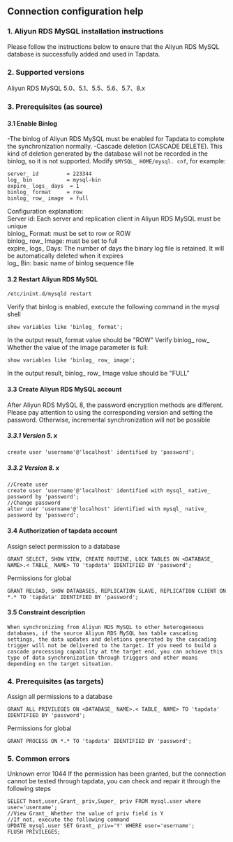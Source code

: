 ## **Connection configuration help**
### **1.  Aliyun RDS MySQL installation instructions**
Please follow the instructions below to ensure that the Aliyun RDS MySQL database is successfully added and used in Tapdata.
### **2.  Supported versions**
Aliyun RDS MySQL 5.0、5.1、5.5、5.6、5.7、8.x
### **3.  Prerequisites (as source)**
#### **3.1 Enable Binlog**
-The binlog of Aliyun RDS MySQL must be enabled for Tapdata to complete the synchronization normally.
-Cascade deletion (CASCADE DELETE). This kind of deletion generated by the database will not be recorded in the binlog, so it is not supported.
Modify ` $MYSQL_ HOME/mysql. cnf `, for example:
```
server_ id         = 223344
log_ bin           = mysql-bin
expire_ logs_ days  = 1
binlog_ format     = row
binlog_ row_ image  = full
```
Configuration explanation:<br>
Server id: Each server and replication client in Aliyun RDS MySQL must be unique<br>
binlog_ Format: must be set to row or ROW<br>
binlog_ row_ Image: must be set to full<br>
expire_ logs_ Days: The number of days the binary log file is retained. It will be automatically deleted when it expires<br>
log_ Bin: basic name of binlog sequence file<br>
#### **3.2 Restart Aliyun RDS MySQL**
```
/etc/inint.d/mysqld restart
```
Verify that binlog is enabled, execute the following command in the mysql shell
```
show variables like 'binlog_ format';
```
In the output result, format value should be "ROW"
Verify binlog_ row_ Whether the value of the image parameter is full:
```
show variables like 'binlog_ row_ image';
```
In the output result, binlog_ row_ Image value should be "FULL"
#### **3.3 Create Aliyun RDS MySQL account**
After Aliyun RDS MySQL 8, the password encryption methods are different. Please pay attention to using the corresponding version and setting the password. Otherwise, incremental synchronization will not be possible
##### **3.3.1 Version 5. x**
```
create user 'username'@'localhost' identified by 'password';
```
##### **3.3.2 Version 8. x**
```
//Create user
create user 'username'@'localhost' identified with mysql_ native_ password by 'password';
//Change password
alter user 'username'@'localhost' identified with mysql_ native_ password by 'password';
```
#### **3.4 Authorization of tapdata account**
Assign select permission to a database
```
GRANT SELECT, SHOW VIEW, CREATE ROUTINE, LOCK TABLES ON <DATABASE_ NAME>.< TABLE_ NAME> TO 'tapdata' IDENTIFIED BY 'password';
```
Permissions for global
```
GRANT RELOAD, SHOW DATABASES, REPLICATION SLAVE, REPLICATION CLIENT ON *.* TO 'tapdata' IDENTIFIED BY 'password';
```
#### **3.5 Constraint description**
```
When synchronizing from Aliyun RDS MySQL to other heterogeneous databases, if the source Aliyun RDS MySQL has table cascading settings, the data updates and deletions generated by the cascading trigger will not be delivered to the target. If you need to build a cascade processing capability at the target end, you can achieve this type of data synchronization through triggers and other means depending on the target situation.
```
###  **4.  Prerequisites (as targets)**
Assign all permissions to a database
```
GRANT ALL PRIVILEGES ON <DATABASE_ NAME>.< TABLE_ NAME> TO 'tapdata' IDENTIFIED BY 'password';
```
Permissions for global
```
GRANT PROCESS ON *.* TO 'tapdata' IDENTIFIED BY 'password';
```
###  **5.  Common errors**
Unknown error 1044
If the permission has been granted, but the connection cannot be tested through tapdata, you can check and repair it through the following steps
```
SELECT host,user,Grant_ priv,Super_ priv FROM mysql.user where user='username';
//View Grant_ Whether the value of priv field is Y
//If not, execute the following command
UPDATE mysql.user SET Grant_ priv='Y' WHERE user='username';
FLUSH PRIVILEGES;
```